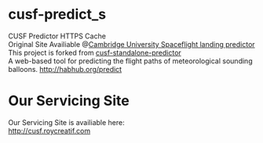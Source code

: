 # cusf-predict_s
CUSF Predictor HTTPS Cache <br>
Original Site Availiable @[Cambridge University Spaceflight landing predictor](predict.habhub.org) <br>
This project is forked from [cusf-standalone-predictor](https://github.com/jonsowman/cusf-standalone-predictor) <br>
A web-based tool for predicting the flight paths of meteorological sounding balloons. http://habhub.org/predict

# Our Servicing Site
Our Servicing Site is availiable here: <br>
http://cusf.roycreatif.com
